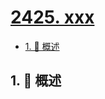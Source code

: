 # [2425. xxx](https://github.com/Tdahuyou/TNotes.leetcode/tree/main/notes/2425.%20xxx)

<!-- region:toc -->

- [1. 📝 概述](#1--概述)

<!-- endregion:toc -->

## 1. 📝 概述
